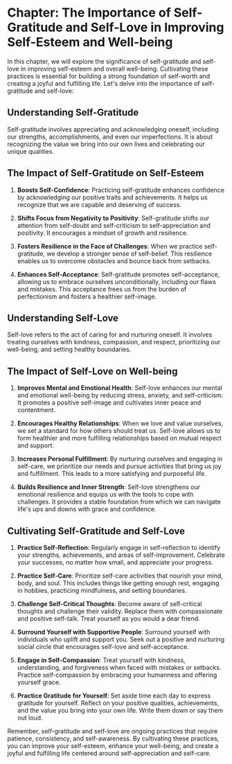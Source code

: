 Chapter: The Importance of Self-Gratitude and Self-Love in Improving Self-Esteem and Well-being
===============================================================================================

In this chapter, we will explore the significance of self-gratitude and self-love in improving self-esteem and overall well-being. Cultivating these practices is essential for building a strong foundation of self-worth and creating a joyful and fulfilling life. Let's delve into the importance of self-gratitude and self-love:

**Understanding Self-Gratitude**
--------------------------------

Self-gratitude involves appreciating and acknowledging oneself, including our strengths, accomplishments, and even our imperfections. It is about recognizing the value we bring into our own lives and celebrating our unique qualities.

**The Impact of Self-Gratitude on Self-Esteem**
-----------------------------------------------

1. **Boosts Self-Confidence**: Practicing self-gratitude enhances confidence by acknowledging our positive traits and achievements. It helps us recognize that we are capable and deserving of success.

2. **Shifts Focus from Negativity to Positivity**: Self-gratitude shifts our attention from self-doubt and self-criticism to self-appreciation and positivity. It encourages a mindset of growth and resilience.

3. **Fosters Resilience in the Face of Challenges**: When we practice self-gratitude, we develop a stronger sense of self-belief. This resilience enables us to overcome obstacles and bounce back from setbacks.

4. **Enhances Self-Acceptance**: Self-gratitude promotes self-acceptance, allowing us to embrace ourselves unconditionally, including our flaws and mistakes. This acceptance frees us from the burden of perfectionism and fosters a healthier self-image.

**Understanding Self-Love**
---------------------------

Self-love refers to the act of caring for and nurturing oneself. It involves treating ourselves with kindness, compassion, and respect, prioritizing our well-being, and setting healthy boundaries.

**The Impact of Self-Love on Well-being**
-----------------------------------------

1. **Improves Mental and Emotional Health**: Self-love enhances our mental and emotional well-being by reducing stress, anxiety, and self-criticism. It promotes a positive self-image and cultivates inner peace and contentment.

2. **Encourages Healthy Relationships**: When we love and value ourselves, we set a standard for how others should treat us. Self-love allows us to form healthier and more fulfilling relationships based on mutual respect and support.

3. **Increases Personal Fulfillment**: By nurturing ourselves and engaging in self-care, we prioritize our needs and pursue activities that bring us joy and fulfillment. This leads to a more satisfying and purposeful life.

4. **Builds Resilience and Inner Strength**: Self-love strengthens our emotional resilience and equips us with the tools to cope with challenges. It provides a stable foundation from which we can navigate life's ups and downs with grace and confidence.

**Cultivating Self-Gratitude and Self-Love**
--------------------------------------------

1. **Practice Self-Reflection**: Regularly engage in self-reflection to identify your strengths, achievements, and areas of self-improvement. Celebrate your successes, no matter how small, and appreciate your progress.

2. **Practice Self-Care**: Prioritize self-care activities that nourish your mind, body, and soul. This includes things like getting enough rest, engaging in hobbies, practicing mindfulness, and setting boundaries.

3. **Challenge Self-Critical Thoughts**: Become aware of self-critical thoughts and challenge their validity. Replace them with compassionate and positive self-talk. Treat yourself as you would a dear friend.

4. **Surround Yourself with Supportive People**: Surround yourself with individuals who uplift and support you. Seek out a positive and nurturing social circle that encourages self-love and self-acceptance.

5. **Engage in Self-Compassion**: Treat yourself with kindness, understanding, and forgiveness when faced with mistakes or setbacks. Practice self-compassion by embracing your humanness and offering yourself grace.

6. **Practice Gratitude for Yourself**: Set aside time each day to express gratitude for yourself. Reflect on your positive qualities, achievements, and the value you bring into your own life. Write them down or say them out loud.

Remember, self-gratitude and self-love are ongoing practices that require patience, consistency, and self-awareness. By cultivating these practices, you can improve your self-esteem, enhance your well-being, and create a joyful and fulfilling life centered around self-appreciation and self-care.
